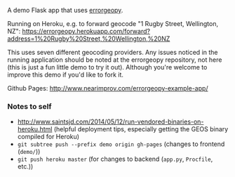 A demo Flask app that uses [errorgeopy](https://github.com/alpha-beta-soup/errorgeopy).

Running on Heroku, e.g. to forward geocode "1 Rugby Street, Wellington, NZ": https://errorgeopy.herokuapp.com/forward?address=1%20Rugby%20Street,%20Wellington,%20NZ

This uses seven different geocoding providers. Any issues noticed in the running application should be noted at the errorgeopy repository, not here (this is just a fun little demo to try it out). Although you're welcome to improve this demo if you'd like to fork it.

Github Pages: http://www.nearimprov.com/errorgeopy-example-app/

### Notes to self

- http://www.saintsjd.com/2014/05/12/run-vendored-binaries-on-heroku.html (helpful deployment tips, especially getting the GEOS binary compiled for Heroku)
- `git subtree push --prefix demo origin gh-pages` (changes to frontend (`demo/`))
- `git push heroku master` (for changes to backend (`app.py`, `Procfile`, etc.))
